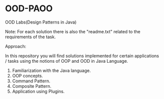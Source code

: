 # OOD-PAOO
OOD Labs(Design Patterns in Java)

Note: For each solution there is also the "readme.txt" related to the requirements of the task.

Approach:

In this repository you will find solutions implemented for certain applications / tasks using the notions of OOP and OOD in Java Language.
  
  1. Familiarization with the Java language.
  2. OOP concepts.
  3. Command Pattern.
  4. Composite Pattern.
  5. Application using Plugins.
